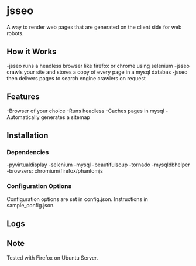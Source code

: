 # jsseo

A way to render web pages that are generated on the client
side for web robots.

## How it Works

-jsseo runs a headless browser like firefox or chrome using selenium
-jsseo crawls your site and stores a copy of every page in a mysql databas
-jsseo then delivers pages to search engine crawlers on request

## Features

-Browser of your choice
-Runs headless
-Caches pages in mysql
-Automatically generates a sitemap

## Installation

### Dependencies
-pyvirtualdisplay
-selenium
-mysql
-beautifulsoup
-tornado
-mysqldbhelper
-browsers: chromium/firefox/phantomjs

### Configuration Options

Configuration options are set in config.json. 
Instructions in sample_config.json.

## Logs

## Note
Tested with Firefox on Ubuntu Server.
